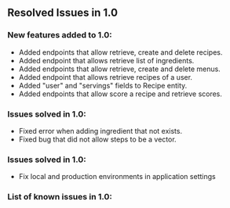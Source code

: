 ## Resolved Issues in 1.0

### New features added to 1.0:
<!--List of new features !-->
- Added endpoints that allow retrieve, create and delete recipes.
- Added endpoint that allows retrieve list of ingredients.
- Added endpoints that allow retrieve, create and delete menus.
- Added endpoint that allows retrieve recipes of a user.
- Added "user" and "servings" fields to Recipe entity.
- Added endpoints that allow score a recipe and retrieve scores.
### Issues solved in 1.0:
<!--List of bugs and errors solved !-->
- Fixed error when adding ingredient that not exists.
- Fixed bug that did not allow steps to be a vector.

### Issues solved in 1.0:
<!--List of bugs and errors solved !-->
- Fix local and production environments in application settings

### List of known issues in 1.0:
<!--List of bugs and errors not solved at the time of the release !-->
